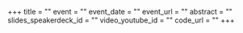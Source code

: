+++
title = ""
event = ""
event_date = ""
event_url = ""
abstract = ""
slides_speakerdeck_id = ""
video_youtube_id = ""
code_url = ""
+++
